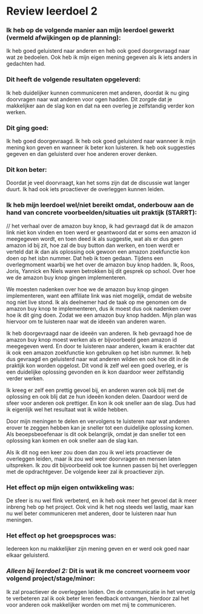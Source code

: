 # Review leerdoel 2

### Ik heb op de volgende manier aan mijn leerdoel gewerkt (vermeld afwijkingen op de planning):
Ik heb goed geluisterd naar anderen en heb ook goed doorgevraagd naar wat ze bedoelen. Ook heb ik mijn eigen mening gegeven als ik iets anders in gedachten had.


### Dit heeft de volgende resultaten opgeleverd:
Ik heb duidelijker kunnen communiceren met anderen, doordat ik nu ging doorvragen naar wat anderen voor ogen hadden.
Dit zorgde dat je makkelijker aan de slag kon en dat na een overleg je zelfstandig verder kon werken.


### Dit ging goed:
Ik heb goed doorgevraagd.
Ik heb ook goed geluisterd naar wanneer ik mijn mening kon geven en wanneer ik beter kon luisteren.
Ik heb ook suggesties gegeven en dan geluisterd over hoe anderen erover denken.


### Dit kon beter:
Doordat je veel doorvraagt, kan het soms zijn dat de discussie wat langer duurt.
Ik had ook iets proactiever de overleggen kunnen leiden.


### Ik heb mijn leerdoel wel/niet bereikt omdat, onderbouw aan de hand van concrete voorbeelden/situaties uit praktijk (STARRT):
// het verhaal over de amazon buy knop, ik had gevraagd dat ik de amazon link niet kon vinden en toen werd er geantwoord dat er soms een amazon id meegegeven wordt, en toen deed ik als suggestie, wat als er dus geen amazon id bij zit, hoe zal de buy button dan werken, en toen werdt er verteld dat ik dan als oplossing ook gewoon een amazon zoekfunctie kon doen op het isbn nummer. Dat heb ik toen gedaan.
Tijdens een overlegmoment waarbij we het over de amazon buy knop hadden.
Ik, Roos, Joris, Yannick en Niels waren betrokken bij dit gesprek op school.
Over hoe we de amazon buy knop gingen implementeren.

We moesten nadenken over hoe we de amazon buy knop gingen implementeren, want een affiliate link was niet mogelijk, omdat de website nog niet live stond.
Ik als deelnemer had de taak op me genomen om de amazon buy knop te implementeren, dus ik moest dus ook nadenken over hoe ik dit ging doen.
Zodat we een amazon buy knop hadden. Mijn plan was hiervoor om te luisteren naar wat de ideeën van anderen waren.

Ik heb doorgevraagd naar de ideeën van anderen.
Ik heb gevraagd hoe de amazon buy knop moest werken als er bijvoorbeeld geen amazon id meegegeven werd.
En door te luisteren naar anderen, kwam ik erachter dat ik ook een amazon zoekfunctie kon gebruiken op het isbn nummer.
Ik heb dus gevraagd en geluisterd naar wat anderen wilden en ook hoe dit in de praktijk kon worden opgelost.
Dit vond ik zelf wel een goed overleg, er is een duidelijke oplossing gevonden en ik kon daardoor weer zelfstandig verder werken.

Ik kreeg er zelf een prettig gevoel bij, en anderen waren ook blij met de oplossing en ook blij dat ze hun ideeën konden delen.
Daardoor werd de sfeer voor anderen ook prettiger. En kon ik ook sneller aan de slag.
Dus had ik eigenlijk wel het resultaat wat ik wilde hebben.

Door mijn meningen te delen en vervolgens te luisteren naar wat anderen erover te zeggen hebben kan je sneller tot een duidelijke oplossing komen.
Als beoepsbeoefenaar is dit ook belangrijk, omdat je dan sneller tot een oplossing kan komen en ook sneller aan de slag kan.

Als ik dit nog een keer zou doen dan zou ik wel iets proactiever de overleggen leiden, maar ik zou wel weer doorvragen en mensen laten uitspreken.
Ik zou dit bijvoorbeeld ook toe kunnen passen bij het overleggen met de opdrachtgever.
De volgende keer zal ik proactiever zijn.


### Het effect op mijn eigen ontwikkeling was:
De sfeer is nu wel flink verbeterd, en ik heb ook meer het gevoel dat ik meer inbreng heb op het project.
Ook vind ik het nog steeds wel lastig, maar kan nu wel beter communiceren met anderen, door te luisteren naar hun meningen.


### Het effect op het groepsproces was:
Iedereen kon nu makkelijker zijn mening geven en er werd ook goed naar elkaar geluisterd.


### _Alleen bij leerdoel 2:_ Dit is wat ik me concreet voorneem voor volgend project/stage/minor: 
Ik zal proactiever de overleggen leiden.
Om de communicatie in het vervolg te verbeteren zal ik ook beter leren feedback ontvangen, hierdoor zal het voor anderen ook makkelijker worden om met mij te communiceren.